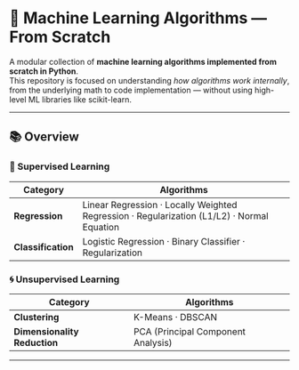 # 🧠 Machine Learning Algorithms — From Scratch

A modular collection of **machine learning algorithms implemented from scratch in Python**.  
This repository is focused on understanding _how algorithms work internally_, from the underlying math to code implementation — without using high-level ML libraries like scikit-learn.

---

## 📚 Overview

### **🧩 Supervised Learning**

| Category           | Algorithms                                                                                 |
| ------------------ | ------------------------------------------------------------------------------------------ |
| **Regression**     | Linear Regression · Locally Weighted Regression · Regularization (L1/L2) · Normal Equation |
| **Classification** | Logistic Regression · Binary Classifier · Regularization                                   |

### **🌀 Unsupervised Learning**

| Category                     | Algorithms                         |
| ---------------------------- | ---------------------------------- |
| **Clustering**               | K-Means · DBSCAN                   |
| **Dimensionality Reduction** | PCA (Principal Component Analysis) |

---
